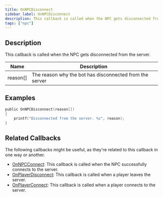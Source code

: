 ```yaml
---
title: OnNPCDisconnect
sidebar_label: OnNPCDisconnect
description: This callback is called when the NPC gets disconnected from the server.
tags: ["npc"]
---
```


## Description

This callback is called when the NPC gets disconnected from the server.

| Name         | Description                                             |
| ------------ | ------------------------------------------------------- |
| reason[]     | The reason why the bot has disconnected from the server |

## Examples

```c
public OnNPCDisconnect(reason[])
{
    printf("Disconnected from the server. %s", reason);
}
```

## Related Callbacks

The following callbacks might be useful, as they're related to this callback in one way or another. 

- [OnNPCConnect](OnNPCConnect): This callback is called when the NPC successfully connects to the server.
- [OnPlayerDisconnect](OnPlayerDisconnect): This callback is called when a player leaves the server.
- [OnPlayerConnect](OnPlayerConnect): This callback is called when a player connects to the server.
